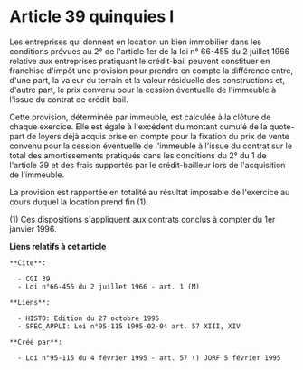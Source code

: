 # Article 39 quinquies I

Les entreprises qui donnent en location un bien immobilier dans les conditions prévues au 2° de l'article 1er de la loi n°
66-455 du 2 juillet 1966 relative aux entreprises pratiquant le crédit-bail peuvent constituer en franchise d'impôt une
provision pour prendre en compte la différence entre, d'une part, la valeur du terrain et la valeur résiduelle des
constructions et, d'autre part, le prix convenu pour la cession éventuelle de l'immeuble à l'issue du contrat de crédit-bail.

Cette provision, déterminée par immeuble, est calculée à la clôture de chaque exercice. Elle est égale à l'excédent du
montant cumulé de la quote-part de loyers déjà acquis prise en compte pour la fixation du prix de vente convenu pour la
cession éventuelle de l'immeuble à l'issue du contrat sur le total des amortissements pratiqués dans les conditions du 2° du
1 de l'article 39 et des frais supportés par le crédit-bailleur lors de l'acquisition de l'immeuble.

La provision est rapportée en totalité au résultat imposable de l'exercice au cours duquel la location prend fin (1).

(1) Ces dispositions s'appliquent aux contrats conclus à compter du 1er janvier 1996.

**Liens relatifs à cet article**

	**Cite**:

	  - CGI 39
	  - Loi n°66-455 du 2 juillet 1966 - art. 1 (M)

	**Liens**:

	  - HISTO: Edition du 27 octobre 1995
	  - SPEC_APPLI: Loi n°95-115 1995-02-04 art. 57 XIII, XIV

	**Créé par**:

	  - Loi n°95-115 du 4 février 1995 - art. 57 () JORF 5 février 1995
